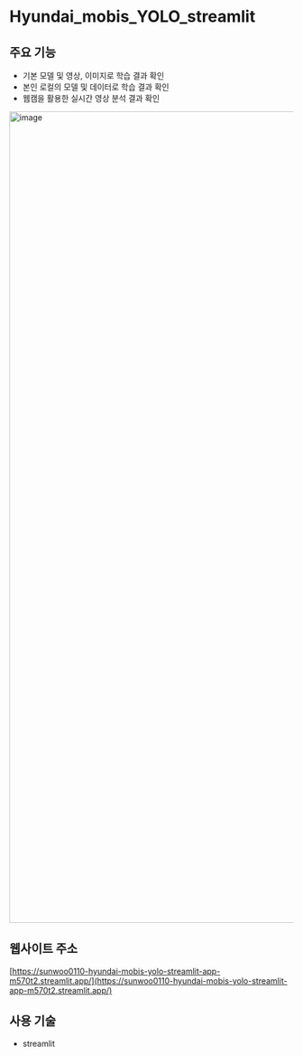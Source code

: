 # Hyundai_mobis_YOLO_streamlit

## 주요 기능
- 기본 모델 및 영상, 이미지로 학습 결과 확인
- 본인 로컬의 모델 및 데이터로 학습 결과 확인
- 웹캠을 활용한 실시간 영상 분석 결과 확인
<img width="1436" alt="image" src="https://user-images.githubusercontent.com/79784618/220599478-82447a43-f2f5-49a4-aaea-8ff895f72faa.png">


## 웹사이트 주소
[https://sunwoo0110-hyundai-mobis-yolo-streamlit-app-m570t2.streamlit.app/](https://sunwoo0110-hyundai-mobis-yolo-streamlit-app-m570t2.streamlit.app/)

## 사용 기술
- streamlit
